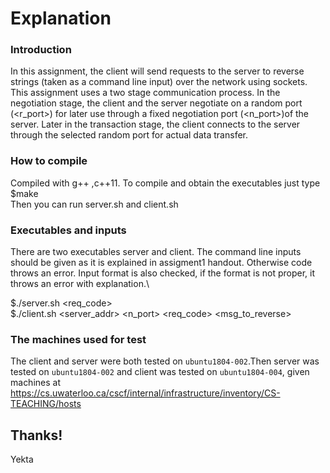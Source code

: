 # Explanation
### Introduction
In this assignment, the client will send requests to the server to reverse strings (taken as a command line input) over the network using sockets. \
This assignment uses a two stage communication process. In the negotiation stage, the client and the
server negotiate on a random port (<r_port>) for later use through a fixed negotiation port (<n_port>)of the server. Later in the transaction stage, the client connects to the server through the selected random port for actual data transfer.
### How to compile
Compiled with g++ ,c++11. To compile and obtain the executables just type\
$make\
Then you can run server.sh and client.sh
### Executables and inputs
There are two executables server and client. The command line inputs should be given as it is explained in assigment1 handout. Otherwise code throws an error. Input format is also checked, if the format is not proper, it throws an error with explanation.\

$./server.sh <req_code> \
$./client.sh <server_addr> <n_port> <req_code> <msg_to_reverse>
  
### The machines used for test
The client and server were both tested on `ubuntu1804-002`.Then server was tested on `ubuntu1804-002` and client was tested on  `ubuntu1804-004`, given machines at https://cs.uwaterloo.ca/cscf/internal/infrastructure/inventory/CS-TEACHING/hosts
## Thanks!
Yekta
